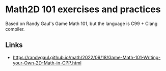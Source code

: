 # Math2D 101 exercises and practices
Based on Randy Gaul's Game Math 101, but the language is C99 + Clang compiler. 

## Links
- https://randygaul.github.io/math/2022/09/18/Game-Math-101-Writing-your-Own-2D-Math-in-CPP.html